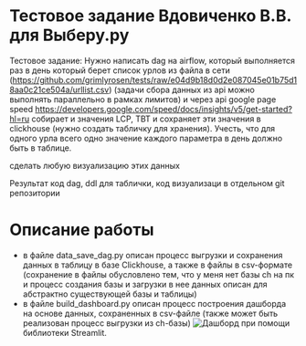 # Тестовое задание Вдовиченко В.В. для Выберу.ру

Тестовое задание:
Нужно написать dag  на airflow,
 который выполняется раз в день
который берет список урлов из файла в сети (https://github.com/grimlyrosen/tests/raw/e04d9b18d0d2e087045e01b75d18aa0c21ce504a/urllist.csv) (задачи сбора данных из api можно выполнять параллельно в рамках лимитов)
и через api google page speed 
https://developers.google.com/speed/docs/insights/v5/get-started?hl=ru
собирает и значения LCP, TBT 
и сохраняет  эти значения в clickhouse
(нужно создать табличку для хранения).  Учесть, что для одного урла всего одно значение каждого параметра в день должно быть в таблице.

сделать любую визуализацию этих данных 

Результат код dag, ddl для таблички, код визуализаци в отдельном git репозитории

# Описание работы 
- в файле data_save_dag.py описан процесс выгрузки и сохранения данных в таблицу в базе Clickhouse, а также в файлы в csv-формате (сохранение в файлы обусловлено тем, что у меня нет базы ch на пк и процесс создания базы и загрузки в нее данных описан для абстрактно существующей базы и таблицы)
- в файле build_dashboard.py описан процесс построения дашборда на основе данных, сохраненных в csv-файле (также может быть реализован процесс выгрузки из ch-базы) ![Дашборд](https://github.com/VadQua/testVBR/assets/90639276/99768115-b2b6-4feb-9725-e29199e1b185) при помощи библиотеки Streamlit.

